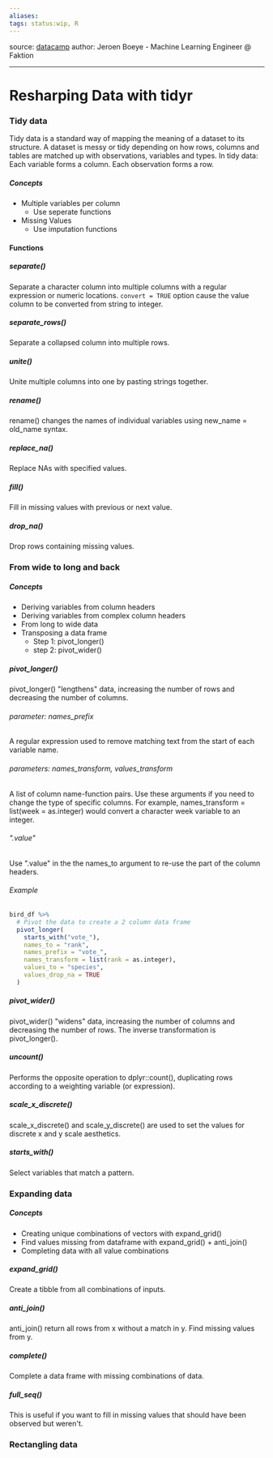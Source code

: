 ```yaml
---
aliases: 
tags: status:wip, R
---
```

source: [datacamp](https://www.datacamp.com/)
author: Jeroen Boeye - Machine Learning Engineer @ Faktion

--- 
# Resharping Data with tidyr
### Tidy data
Tidy data is a standard way of mapping the meaning of a dataset to its structure. A dataset is messy or tidy depending on how rows, columns and tables are matched up with observations, variables and types. In tidy data: Each variable forms a column. Each observation forms a row.

##### Concepts
* Multiple variables per column
	* Use seperate functions
* Missing Values
	* Use imputation functions

#### Functions
##### separate()
Separate a character column into multiple columns with a regular expression or numeric locations. `convert = TRUE` option cause the value column to be converted from string to integer. 

##### separate_rows()
Separate a collapsed column into multiple rows.

##### unite()
Unite multiple columns into one by pasting strings together.

##### rename()
rename() changes the names of individual variables using new_name = old_name syntax.

##### replace_na()
Replace NAs with specified values.

##### fill()
Fill in missing values with previous or next value.

##### drop_na()
Drop rows containing missing values.

### From wide to long and back 
##### Concepts
* Deriving variables from column headers
* Deriving variables from complex column headers
* From long to wide data
* Transposing a data frame
	* Step 1: pivot_longer()
	* step 2: pivot_wider()

##### pivot_longer()
pivot_longer() "lengthens" data, increasing the number of rows and decreasing the number of columns. 

###### parameter: names_prefix	
A regular expression used to remove matching text from the start of each variable name.

###### parameters: names_transform, values_transform	
A list of column name-function pairs. Use these arguments if you need to change the type of specific columns. For example, names_transform = list(week = as.integer) would convert a character week variable to an integer.

###### ".value"
Use ".value" in the the names_to argument to re-use the part of the column headers.

###### Example
```R
bird_df %>%
  # Pivot the data to create a 2 column data frame
  pivot_longer(
    starts_with("vote_"),
    names_to = "rank",
    names_prefix = "vote_",
    names_transform = list(rank = as.integer),
    values_to = "species",
    values_drop_na = TRUE
  )
```

##### pivot_wider()
pivot_wider() "widens" data, increasing the number of columns and decreasing the number of rows. The inverse transformation is pivot_longer().

##### uncount()
Performs the opposite operation to dplyr::count(), duplicating rows according to a weighting variable (or expression).

##### scale_x_discrete()
scale_x_discrete() and scale_y_discrete() are used to set the values for discrete x and y scale aesthetics.

##### starts_with()
Select variables that match a pattern.

### Expanding data 
##### Concepts
* Creating unique combinations of vectors with expand_grid()
* Find values missing from dataframe with expand_grid() + anti_join()
* Completing data with all value combinations

##### expand_grid()
Create a tibble from all combinations of inputs.

##### anti_join()
anti_join() return all rows from x without a match in y. Find missing values from y.

##### complete()
Complete a data frame with missing combinations of data.

##### full_seq()
This is useful if you want to fill in missing values that should have been observed but weren't.

### Rectangling data 